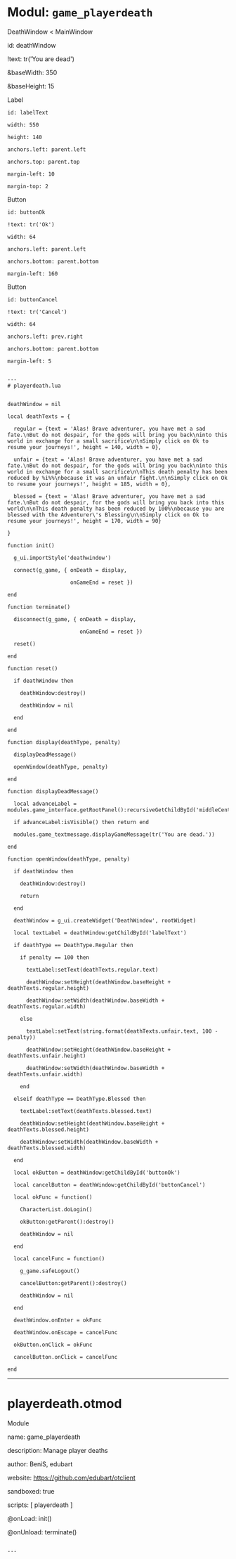 # Modul: `game_playerdeath`


DeathWindow < MainWindow

  id: deathWindow

  !text: tr('You are dead')

  &baseWidth: 350

  &baseHeight: 15

  Label

    id: labelText

    width: 550

    height: 140

    anchors.left: parent.left

    anchors.top: parent.top

    margin-left: 10

    margin-top: 2

  Button

    id: buttonOk

    !text: tr('Ok')

    width: 64

    anchors.left: parent.left

    anchors.bottom: parent.bottom

    margin-left: 160

  Button

    id: buttonCancel

    !text: tr('Cancel')

    width: 64

    anchors.left: prev.right

    anchors.bottom: parent.bottom

    margin-left: 5

```

---
# playerdeath.lua


deathWindow = nil

local deathTexts = {

  regular = {text = 'Alas! Brave adventurer, you have met a sad fate.\nBut do not despair, for the gods will bring you back\ninto this world in exchange for a small sacrifice\n\nSimply click on Ok to resume your journeys!', height = 140, width = 0},

  unfair = {text = 'Alas! Brave adventurer, you have met a sad fate.\nBut do not despair, for the gods will bring you back\ninto this world in exchange for a small sacrifice\n\nThis death penalty has been reduced by %i%%\nbecause it was an unfair fight.\n\nSimply click on Ok to resume your journeys!', height = 185, width = 0},

  blessed = {text = 'Alas! Brave adventurer, you have met a sad fate.\nBut do not despair, for the gods will bring you back into this world\n\nThis death penalty has been reduced by 100%\nbecause you are blessed with the Adventurer\'s Blessing\n\nSimply click on Ok to resume your journeys!', height = 170, width = 90}

}

function init()

  g_ui.importStyle('deathwindow')

  connect(g_game, { onDeath = display,

                    onGameEnd = reset })

end

function terminate()

  disconnect(g_game, { onDeath = display,

                       onGameEnd = reset })

  reset()

end

function reset()

  if deathWindow then

    deathWindow:destroy()

    deathWindow = nil

  end

end

function display(deathType, penalty)

  displayDeadMessage()

  openWindow(deathType, penalty)

end

function displayDeadMessage()

  local advanceLabel = modules.game_interface.getRootPanel():recursiveGetChildById('middleCenterLabel')

  if advanceLabel:isVisible() then return end

  modules.game_textmessage.displayGameMessage(tr('You are dead.'))

end

function openWindow(deathType, penalty)

  if deathWindow then

    deathWindow:destroy()

    return

  end

  deathWindow = g_ui.createWidget('DeathWindow', rootWidget)

  local textLabel = deathWindow:getChildById('labelText')

  if deathType == DeathType.Regular then

    if penalty == 100 then

      textLabel:setText(deathTexts.regular.text)

      deathWindow:setHeight(deathWindow.baseHeight + deathTexts.regular.height)

      deathWindow:setWidth(deathWindow.baseWidth + deathTexts.regular.width)

    else

      textLabel:setText(string.format(deathTexts.unfair.text, 100 - penalty))

      deathWindow:setHeight(deathWindow.baseHeight + deathTexts.unfair.height)

      deathWindow:setWidth(deathWindow.baseWidth + deathTexts.unfair.width)

    end

  elseif deathType == DeathType.Blessed then

    textLabel:setText(deathTexts.blessed.text)

    deathWindow:setHeight(deathWindow.baseHeight + deathTexts.blessed.height)

    deathWindow:setWidth(deathWindow.baseWidth + deathTexts.blessed.width)

  end

  local okButton = deathWindow:getChildById('buttonOk')

  local cancelButton = deathWindow:getChildById('buttonCancel')

  local okFunc = function()

    CharacterList.doLogin()

    okButton:getParent():destroy()

    deathWindow = nil

  end

  local cancelFunc = function()

    g_game.safeLogout()

    cancelButton:getParent():destroy()

    deathWindow = nil

  end

  deathWindow.onEnter = okFunc

  deathWindow.onEscape = cancelFunc

  okButton.onClick = okFunc

  cancelButton.onClick = cancelFunc

end

```

---
# playerdeath.otmod


Module

  name: game_playerdeath

  description: Manage player deaths

  author: BeniS, edubart

  website: https://github.com/edubart/otclient

  sandboxed: true

  scripts: [ playerdeath ]

  @onLoad: init()

  @onUnload: terminate()

```

---
